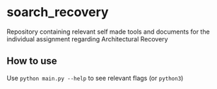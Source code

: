 # soarch_recovery
Repository containing relevant self made tools and documents for the individual assignment regarding Architectural Recovery


## How to use

Use `python main.py --help` to see relevant flags (or `python3`)
